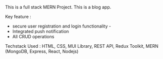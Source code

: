 This is a full stack MERN Project. 
This is a blog app.

Key feature :  
- secure user registration and login functionality -
- Integrated push notification
- All CRUD operations 

Techstack Used : HTML, CSS, MUI Library, REST API, Redux Toolkit, MERN (MongoDB, Express, React, Nodejs)
